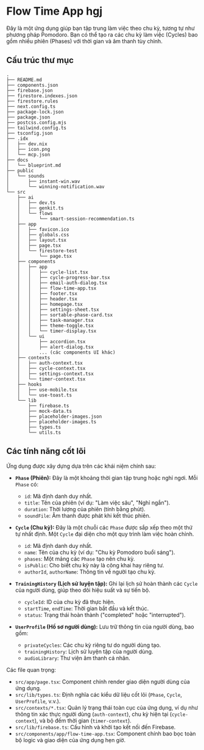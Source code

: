 # Flow Time App hgj

Đây là một ứng dụng giúp bạn tập trung làm việc theo chu kỳ, tương tự như phương pháp Pomodoro. Bạn có thể tạo ra các chu kỳ làm việc (Cycles) bao gồm nhiều phiên (Phases) với thời gian và âm thanh tùy chỉnh.

## Cấu trúc thư mục

```
.
├── README.md
├── components.json
├── firebase.json
├── firestore.indexes.json
├── firestore.rules
├── next.config.ts
├── package-lock.json
├── package.json
├── postcss.config.mjs
├── tailwind.config.ts
├── tsconfig.json
├── .idx
│   ├── dev.nix
│   ├── icon.png
│   └── mcp.json
├── docs
│   └── blueprint.md
├── public
│   └── sounds
│       ├── instant-win.wav
│       └── winning-notification.wav
└── src
    ├── ai
    │   ├── dev.ts
    │   ├── genkit.ts
    │   └── flows
    │       └── smart-session-recommendation.ts
    ├── app
    │   ├── favicon.ico
    │   ├── globals.css
    │   ├── layout.tsx
    │   ├── page.tsx
    │   └── firestore-test
    │       └── page.tsx
    ├── components
    │   ├── app
    │   │   ├── cycle-list.tsx
    │   │   ├── cycle-progress-bar.tsx
    │   │   ├── email-auth-dialog.tsx
    │   │   ├── flow-time-app.tsx
    │   │   ├── footer.tsx
    │   │   ├── header.tsx
    │   │   ├── homepage.tsx
    │   │   ├── settings-sheet.tsx
    │   │   ├── sortable-phase-card.tsx
    │   │   ├── task-manager.tsx
    │   │   ├── theme-toggle.tsx
    │   │   └── timer-display.tsx
    │   └── ui
    │       ├── accordion.tsx
    │       ├── alert-dialog.tsx
    │       ... (các components UI khác)
    ├── contexts
    │   ├── auth-context.tsx
    │   ├── cycle-context.tsx
    │   ├── settings-context.tsx
    │   └── timer-context.tsx
    ├── hooks
    │   ├── use-mobile.tsx
    │   └── use-toast.ts
    └── lib
        ├── firebase.ts
        ├── mock-data.ts
        ├── placeholder-images.json
        ├── placeholder-images.ts
        ├── types.ts
        └── utils.ts
```

## Các tính năng cốt lõi

Ứng dụng được xây dựng dựa trên các khái niệm chính sau:

*   **`Phase` (Phiên):** Đây là một khoảng thời gian tập trung hoặc nghỉ ngơi. Mỗi `Phase` có:
    *   `id`: Mã định danh duy nhất.
    *   `title`: Tên của phiên (ví dụ: "Làm việc sâu", "Nghỉ ngắn").
    *   `duration`: Thời lượng của phiên (tính bằng phút).
    *   `soundFile`: Âm thanh được phát khi kết thúc phiên.

*   **`Cycle` (Chu kỳ):** Đây là một chuỗi các `Phase` được sắp xếp theo một thứ tự nhất định. Một `Cycle` đại diện cho một quy trình làm việc hoàn chỉnh.
    *   `id`: Mã định danh duy nhất.
    *   `name`: Tên của chu kỳ (ví dụ: "Chu kỳ Pomodoro buổi sáng").
    *   `phases`: Một mảng các `Phase` tạo nên chu kỳ.
    *   `isPublic`: Cho biết chu kỳ này là công khai hay riêng tư.
    *   `authorId`, `authorName`: Thông tin về người tạo chu kỳ.

*   **`TrainingHistory` (Lịch sử luyện tập):** Ghi lại lịch sử hoàn thành các `Cycle` của người dùng, giúp theo dõi hiệu suất và sự tiến bộ.
    *   `cycleId`: ID của chu kỳ đã thực hiện.
    *   `startTime`, `endTime`: Thời gian bắt đầu và kết thúc.
    *   `status`: Trạng thái hoàn thành ("completed" hoặc "interrupted").

*   **`UserProfile` (Hồ sơ người dùng):** Lưu trữ thông tin của người dùng, bao gồm:
    *   `privateCycles`: Các chu kỳ riêng tư do người dùng tạo.
    *   `trainingHistory`: Lịch sử luyện tập của người dùng.
    *   `audioLibrary`: Thư viện âm thanh cá nhân.

Các file quan trọng:

*   `src/app/page.tsx`: Component chính render giao diện người dùng của ứng dụng.
*   `src/lib/types.ts`: Định nghĩa các kiểu dữ liệu cốt lõi (`Phase`, `Cycle`, `UserProfile`, v.v.).
*   `src/contexts/*.tsx`: Quản lý trạng thái toàn cục của ứng dụng, ví dụ như thông tin xác thực người dùng (`auth-context`), chu kỳ hiện tại (`cycle-context`), và bộ đếm thời gian (`timer-context`).
*   `src/lib/firebase.ts`: Cấu hình và khởi tạo kết nối đến Firebase.
*   `src/components/app/flow-time-app.tsx`: Component chính bao bọc toàn bộ logic và giao diện của ứng dụng hẹn giờ.
